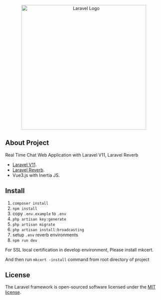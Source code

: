 <p align="center"><a href="https://laravel.com" target="_blank"><img src="https://raw.githubusercontent.com/laravel/art/master/logo-lockup/5%20SVG/2%20CMYK/1%20Full%20Color/laravel-logolockup-cmyk-red.svg" width="400" alt="Laravel Logo"></a></p>

<p align="center">
</p>

## About Project

Real Time Chat Web Application with Laravel V11, Laravel Reverb

- [Laravel V11](https://laravel.com/docs/11.x).
- [Laravel Reverb](https://laravel.com/docs/11.x/reverb).
- Vue3.js with Inertia JS.

## Install

1. `composer install`
2. `npm install`
3. copy `.env.example` to `.env`
4. `php artisan key:generate`
5. `php artisan migrate`
6. `php artisan install:broadcasting`
7. setup `.env` reverb environments
8. `npm run dev`

For SSL local certification in develop environment, Please install mkcert.

And then run `mkcert -install` command from root directory of project

## License

The Laravel framework is open-sourced software licensed under the [MIT license](https://opensource.org/licenses/MIT).
